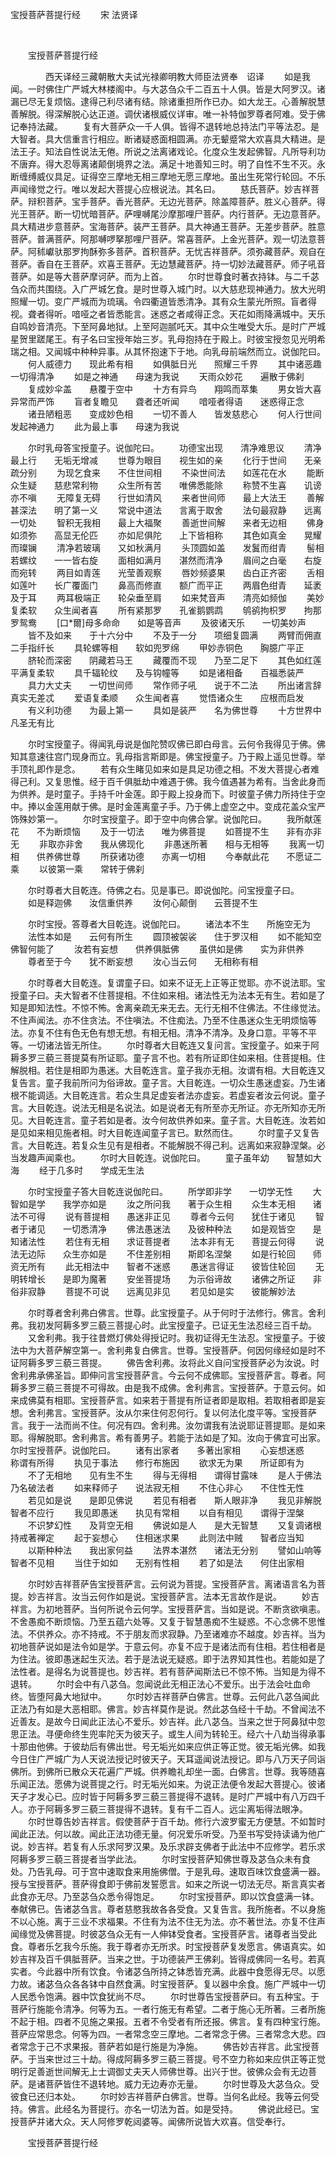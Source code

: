  宝授菩萨菩提行经
                        　　宋 法贤译

                        
        　      


　　宝授菩萨菩提行经

　　　　西天译经三藏朝散大夫试光禄卿明教大师臣法贤奉　诏译
　　如是我闻。一时佛住广严城大林楼阁中。与大苾刍众千二百五十人俱。皆是大阿罗汉。诸漏已尽无复烦恼。逮得己利尽诸有结。除诸重担所作已办。如大龙王。心善解脱慧善解脱。得深解脱心达正道。调伏诸根威仪详审。唯一补特伽罗尊者阿难。受于佛记奉持法藏。
　　复有大菩萨众一千人俱。皆得不退转地总持法门平等法忍。是大智者。具大信重言行相应。断诸疑惑面相圆满。亦无颦蹙常大欢喜具大精进。是法王子。知法自性说法无倦。所说之法离诸戏论。化度众生发起佛智。凡所导利功不唐弃。得大忍辱离诸颠倒境界之法。满足十地善知三时。明了自性不生不灭。永断缠缚威仪具足。证得空三摩地无相三摩地无愿三摩地。虽出生死常行轮回。不乐声闻缘觉之行。唯以发起大菩提心应根说法。其名曰。
　　慈氏菩萨。妙吉祥菩萨。辩积菩萨。宝手菩萨。香光菩萨。无边光菩萨。除盖障菩萨。胜义心菩萨。得光王菩萨。断一切忧暗菩萨。萨哩嚩尾沙摩那哩尸菩萨。内行菩萨。无边意菩萨。具大精进步意菩萨。宝海菩萨。装严王菩萨。具大神通王菩萨。无差步菩萨。胜意菩萨。普满菩萨。阿那嚩啰拏那哩尸菩萨。常喜菩萨。上金光菩萨。观一切法意菩萨。阿秫巘驮那罗拘酥弥多菩萨。首积菩萨。无忧吉祥菩萨。须弥藏菩萨。观自在菩萨。香自在王菩萨。欢喜王菩萨。无边慧藏菩萨。持一切妙法藏菩萨。师子吼音菩萨。如是等大菩萨摩诃萨。而为上首。
　　尔时世尊食时著衣持钵。与二千苾刍众而共围绕。入广严城乞食。是时世尊入城门时。以大慈悲现神通力。放大光明照耀一切。变广严城而为琉璃。令四衢道皆悉清净。其有众生蒙光所照。盲者得视。聋者得听。喑哑之者皆悉能言。迷惑之者咸得正念。天花如雨降满城中。天乐自鸣妙音清亮。下至阿鼻地狱。上至阿迦腻吒天。其中众生唯受大乐。是时广严城星贺里蹉尾王。有子名曰宝授年始三岁。乳母抱持在于殿上。时彼宝授忽见光明希瑞之相。又闻城中种种异事。从其怀抱速下于地。向乳母前端然而立。说伽陀曰。
　　何人威德力　　现此希有相
　　如俱胝日光　　照耀三千界
　　其中诸恶趣　　一切得清净
　　如是之神通　　母速为我说
　　天雨众妙花　　遍散于佛刹
　　复成妙伞盖　　悬覆于空中
　　十方有异鸟　　翔鸣而萃集
　　男女皆大喜　　异常而严饰
　　盲者复瞻见　　聋者还听闻
　　喑哑者得语　　迷惑得正念
　　诸丑陋粗恶　　变成妙色相
　　一切不善人　　皆发慈悲心
　　何人行世间　　发起神通力
　　此为最上事　　母速为我说

　　尔时乳母答宝授童子。说伽陀曰。
　　功德宝出现　　清净难思议
　　清净最上行　　无垢无增减
　　世尊为眼目　　视生如的亲
　　化行于世间　　无亲疏分别
　　为现乞食来　　不住世间相
　　不染世间法　　如莲花在水
　　能断众生疑　　慈悲常利物
　　众生所有苦　　唯佛悉能除
　　称赞不生喜　　讥谤亦不嗔
　　无障复无碍　　行世如清风
　　来者世间师　　最上大法王
　　善解甚深法　　明了第一义
　　常说中道法　　言离于取舍
　　法句最寂静　　远离一切处
　　智积无我相　　最上大福聚
　　善逝世间解　　来者无边相
　　佛身如须弥　　高显无伦匹
　　亦如尼俱陀　　上下皆相称
　　其色如真金　　晃耀而璨镧
　　清净若玻璃　　又如秋满月
　　头顶圆如盖　　发鬒而绀青
　　髻相若螺纹　　一一皆右旋
　　面相如满月　　湛然而清净
　　眉间之白毫　　右旋而宛转
　　两目如青莲　　光莹善观察
　　唇妙频婆果　　齿白正齐密
　　舌相如莲叶　　长广覆面门
　　鼻高而修直　　额广而平正
　　两眉色绀青　　延袤及于耳
　　两耳极端正　　轮朵垂至肩
　　如来梵音声　　清亮如频伽
　　美妙复柔软　　众生闻者喜
　　所有紧那罗　　孔雀鹅鹦鹉
　　鸲鹆拘枳罗　　拘那罗鸳鸯
　　[口*爾]母多命命　　如是等音声
　　及彼诸天乐　　一切美妙声
　　皆不及如来　　于十六分中
　　不及于一分　　项细复圆满
　　两臂而佣直　　二手指纤长
　　具轮螺等相　　软如兜罗绵
　　甲妙赤铜色　　胸臆广平正
　　脐轮而深密　　阴藏若马王
　　藏覆而不现　　乃至二足下
　　其色如红莲　　平满复柔软
　　具千辐轮纹　　及与钩幢等
　　如是诸相备　　百福悉装严
　　具力大丈夫　　一切世间师
　　常作师子吼　　说于不二法
　　所出诸言辞　　真实无差忒
　　爱语复柔顺　　众生闻者喜
　　觉悟诸众生　　应根而启发
　　有义利功德　　为最上第一
　　具如是装严　　名为佛世尊
　　十方世界中　　凡圣无有比

　　尔时宝授童子。得闻乳母说是伽陀赞叹佛已即白母言。云何令我得见于佛。佛知其意速往宫门现身而立。乳母指言斯即是。佛宝授童子。乃于殿上遥见世尊。举手顶礼即作是念。
　　若有众生睹见如来如是具足功德之相。不发大菩提心者难得己利。又复思惟。经于百千俱胝劫中难遇于佛。我今值遇甚为希有。当舍此身而为供养。是时童子。手持千叶金莲。即于殿上投身而下。时彼童子佛力所持住于空中。捧以金莲用献于佛。是时金莲离童子手。乃于佛上虚空之中。变成花盖众宝严饰殊妙第一。
　　尔时宝授童子。即于空中向佛合掌。说伽陀曰。
　　我所献莲花　　不为断烦恼
　　及于一切法　　唯为佛菩提
　　如菩提不生　　非有亦非无
　　非取亦非舍　　我从佛现化
　　非愚迷所著　　相与无相等
　　我离一切相　　供养佛世尊
　　所获诸功德　　亦离一切相
　　今奉献此花　　不愿证二乘
　　以彼第一乘　　常转于佛刹

　　尔时尊者大目乾连。侍佛之右。见是事已。即说伽陀。问宝授童子曰。
　　如是释迦佛　　汝信重供养
　　汝何心颠倒　　云菩提不生

　　尔时宝授。答尊者大目乾连。说伽陀曰。
　　诸法本不生　　所施空无为
　　法性本如是　　云何有所生
　　圆顶被袈裟　　住于罗汉相
　　如不能知空　　佛智何能了
　　汝若有妄想　　供养俱胝佛
　　虽供如是佛　　实为非供养
　　尊者至于今　　犹不断妄想
　　汝心当云何　　无相称有相

　　尔时尊者大目乾连。复谓童子曰。如来不证无上正等正觉耶。亦不说法耶。宝授童子曰。夫大智者不住菩提相。不住如来相。诸法性无为法本无有生。若如是了知是即知法性。不惊不怖。舍离亲疏无来无去。无行无相不住佛法。不住缘觉法。不住声闻法。亦不住贪法。不住嗔法。不住痴法。乃至不住愚迷众生无明烦恼等法。亦复不住有色无色有想无想。有相无相。清净不清净。及身口意。平等不平等。一切诸法皆无所住。
　　尔时尊者大目乾连又复问言。宝授童子。如来于阿耨多罗三藐三菩提莫有所证耶。童子言不也。若有所证即住如来相。住菩提相。住解脱相。若住是相即为愚迷。大目乾连言。童子我亦无相。汝谓有相。大目乾连又复告言。童子我前所问为俗谛故。童子言。大目乾连。一切众生愚迷虚妄。乃生诸根不能调适。大目乾连言。若众生具足虚妄者法亦虚妄。若虚妄者汝云何说。童子言。大目乾连。说法无相是名说法。如是说者无有所至亦无所证。亦无所知亦无所见。大目乾连言。童子若如是者。汝今何故供养如来。童子言。大目乾连。汝若如是见如来相见施者相。时大目乾连闻童子言已。默然而住。
　　尔时童子又复告言。大目乾连。若复众生见有是相者。不能解脱不得己利。远离如来寂静涅槃。必当发趣声闻乘也。
　　尔时大目乾连。说伽陀曰。
　　童子虽年幼　　智慧如大海
　　经于几多时　　学成无生法

　　尔时宝授童子答大目乾连说伽陀曰。
　　所学即非学　　一切学无性
　　大智如是学　　我学亦如是
　　汝之所问我　　著于众生相
　　众生本无相　　诸法不可得
　　说有菩提相　　愚迷非正见
　　尊者今云何　　犹住于诸见
　　智者于诸见　　一切悉清净
　　佛法愚迷法　　及彼种种法
　　如是观皆空　　是知诸法性
　　若住有无相　　求证菩提者
　　法本非有无　　菩提云何得
　　说法无边际　　众生亦如是
　　不住差别相　　斯即名涅槃
　　如是行轮回　　师资无所有
　　此无相法中　　智者不迷惑
　　愚迷言得证　　彼皆住轮回
　　无明转增长　　是即为魔著
　　安坐菩提场　　为示俗谛故
　　诸佛之所证　　非俗非寂静
　　菩提不可说　　远离见非见
　　若见如是实　　彼能解妙法

　　尔时尊者舍利弗白佛言。世尊。此宝授童子。从于何时于法修行。佛言。舍利弗。我初发阿耨多罗三藐三菩提心时。此宝授童子。已证无生法忍经三百千劫。
　　又舍利弗。我于往昔燃灯佛处得授记时。我初证得无生法忍。宝授童子。于彼法中为大菩萨解空第一。舍利弗复白佛言。世尊。宝授菩萨。何因何缘经如是时不证阿耨多罗三藐三菩提。
　　佛告舍利弗。汝将此义自问宝授菩萨必为汝说。时舍利弗承佛圣旨。即伸问言宝授菩萨言。今云何不成佛耶。宝授菩萨言。尊者。阿耨多罗三藐三菩提不可得故。由是我不成佛。舍利弗言。宝授菩萨。于意云何。如来成佛莫有相耶。宝授菩萨言。如来若于菩提有所证者即是取相。若取相者即是妄想。舍利弗言。宝授菩萨。汝从尔来住何忍何行。复以何法化度平等。宝授菩萨言。我于一法而尚不住。何况有四。舍利弗。汝勿谓我有法说耶证菩提耶。是如来耶。得解脱耶。舍利弗言。希有善男子。若能于法如是了知。汝向于佛宜可出家。尔时宝授菩萨。说伽陀曰。
　　诸有出家者　　多著出家相
　　心妄想迷惑　　称谓有所得
　　执见于事法　　修行布施因
　　欲求无为果　　所证即有为
　　不了无相地　　见有生不生
　　得与无得相　　谓得甘露味
　　是人于佛法　　乃名破法者
　　如来释师子　　说法寂无相
　　不住心非心　　不住性无性
　　若见如是说　　是即见佛说
　　若见有相者　　斯人眼非净
　　我见非解脱　　智者不应行
　　我见即愚迷　　执见有常相
　　以自有相见　　谓得于涅槃
　　不识梦幻性　　及背空无相
　　佛说如是人　　是大无智慧
　　又复调诸根　　持戒著禅定
　　起于妄想心　　住相迷求果
　　此则法中贼　　智者应当知
　　以斯种种法　　我出家何益
　　法界本湛然　　诸法无分别
　　譬如山响等　　智者不见相
　　当住于如如　　无别有性相
　　若了如是法　　何住出家相

　　尔时妙吉祥菩萨告宝授菩萨言。云何说为菩提。宝授菩萨言。离诸语言名为菩提。妙吉祥言。汝当云何作如是说。宝授菩萨言。法本无言故作是说。
　　妙吉祥言。为初地菩萨。当何所说令云何学。宝授菩萨言。当如是说。不断贪欲嗔恚。不舍愚痴不断烦恼。乃至五蕴六处等。又复于智慧愚痴不生疑惑。不心念佛不思惟法。不供养众。亦不持戒。不于朋友而求寂静。乃至诸难亦不越度。妙吉祥。当为初地菩萨说如是法令如是学。于意云何。亦复不应于是诸法而有住相。若住相者是为住法。彼即愚迷起生灭法。若于是法说无疑惑。即于法界知其性也。若能如是了法性者。是得名为说菩提也。妙吉祥。若有菩萨闻斯法已不惊不怖。当知是为得不退转。
　　尔时会中有八苾刍。忽闻说此无相正法心不爱乐。出于法会吐血命终。皆堕阿鼻大地狱中。
　　尔时妙吉祥菩萨白佛言。世尊。云何此八苾刍闻此正法乃有如是大恶相耶。佛言。妙吉祥莫作是说。然此苾刍经十千劫。不曾闻法不近善友。是故今日闻此正法心不爱乐。妙吉祥。此八苾刍。当来之世于阿鼻狱中忽思正法。寻便命终生兜率陀天为彼天子。或生人间为转轮王。经六十八劫当得承事十那由他佛。于彼劫后有佛出世。号无垢光如来应供正等正觉。彼无垢光佛。如我今日住广严城广为人天说法授记时彼天子。天耳遥闻说法授记。即与八万天子同诣佛所。到佛所已散众天花遍广严城。供养瞻礼却坐一面。白佛言。世尊。我等随喜乐闻正法。愿佛为说菩提之行。时无垢光如来。为说正法便令发起大菩提心。彼诸天子才发心已。应时皆于阿耨多罗三藐三菩提得不退转。是时广严城中有八万四千人。亦于阿耨多罗三藐三菩提得不退转。复有千二百人。远尘离垢得法眼净。
　　尔时世尊告妙吉祥言。假使菩萨于百千劫。修行六波罗蜜无方便慧。不如暂时闻此正法。何以故。闻此正法功德无量。何况爱乐听受。乃至书写受持读诵为他广说。妙吉祥。若复有人乐求阿罗汉果。及乐求辟支佛者于此法中不应修学。若乐求阿耨多罗三藐三菩提者当学此法。
　　尔时宝授菩萨知佛世尊及苾刍众未有食处。乃告乳母。可于宫中速取食来用施佛僧。于是乳母。速取百味饮食盛满一器。授与宝授菩萨。菩萨得食即于佛前发誓愿言。如来之所说一切法无尽。斯言真实者此食亦无尽。乃至苾刍众悉令得饱足。
　　尔时宝授菩萨。即以饮食盛满一钵。奉献佛已。告诸苾刍言。尊者慈愍我故各各受食。又复告言。我所施者。不以身施不以心施。离于三业不求福果。不住有为法不住无为法。亦不著世法。亦复不住声闻缘觉及佛菩提。时彼苾刍众无有一人伸钵受食者。宝授菩萨言。诸尊者当受此食。尊者乐乞我今乐施。我于尊者亦无所求。时宝授菩萨复发愿言。佛语真实。如妙吉祥及百千俱胝菩萨。当来之世。于功德装严王佛刹。皆得成佛同一名号。若真实者。今此器中所有饮食。令诸苾刍所持之钵悉皆充满。此器中食愿得无尽。以愿力故。诸苾刍众各各钵中自然食满。时宝授菩萨。复以器中余食。施广严城中一切人民悉令饱满。器中饮食犹尚不尽。
　　尔时世尊告宝授菩萨曰。有五种宝。于菩萨行施能令清净。何等为五。一者行施无有希望。二者于施心无所著。三者所施不起于相。四者不见施之果报。五者不令受者有所还报。佛言。复有四种宝行施。菩萨应常思念。何等为四。一者常念空三摩地。二者常念于佛。三者常念大悲。四者常念于己不求果报。菩萨若如是行施是为净施。
　　佛告妙吉祥言。此宝授菩萨。于当来世过三十劫。得成阿耨多罗三藐三菩提。号不空力称如来应供正等正觉明行足善逝世间解无上士调御丈夫天人师佛世尊。出兴于世。彼佛众会有无边菩萨。是诸菩萨皆住不退转地。威力无边寿亦无量。
　　尔时世尊及大苾刍众。受彼食已还归本处。
　　尔时妙吉祥菩萨白佛言。世尊。当何名此经。我等云何受持。佛言。此经名为菩提行。亦名一切法为首。如是受持。
　　佛说此经已。宝授菩萨并诸大众。天人阿修罗乾闼婆等。闻佛所说皆大欢喜。信受奉行。

　　宝授菩萨菩提行经


